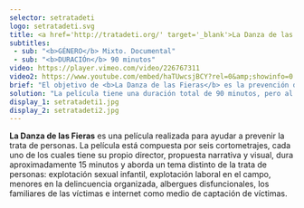 ```yaml
---
selector: setratadeti
logo: setratadeti.svg
title: <a href='http://tratadeti.org/' target='_blank'>La Danza de las Fieras</a>
subtitles:
 - sub: "<b>GÉNERO</b> Mixto. Documental"
 - sub: "<b>DURACIÓn</b> 90 minutos"
video: https://player.vimeo.com/video/226767311
video2: https://www.youtube.com/embed/haTUwcsjBCY?rel=0&amp;showinfo=0
brief: "El objetivo de <b>La Danza de las Fieras</b> es la prevención de la trata de personas, por esta razón realizamos una película entretenida, que llama la atención, informa, conmueve e impacta a las víctimas potenciales, mostrando como detectar situaciones de peligro y tomar decisiones que los mantengan a salvo. Nuestra intención es proyectar esta película en salas de cine y en todas las secundarias y preparatorias de México. Nuestro reto es captar la atención de los adolescentes para concientizarlos sobre el tema y lo vulnerables que se encuentran."
solution: "La película tiene una duración total de 90 minutos, pero al dividirse en seis cortos de 15 minutos, las escuelas y los profesores tienen la facilidad de presentar cada uno de los cortos y temas por separado. Además cada corto será acompañado de material didáctico que servirá a los profesores de herramienta para guiar las reflexiones de los adolescentes."
display_1: setratadeti1.jpg
display_2: setratadeti2.jpg
---
```

**La Danza de las Fieras** es una película realizada para ayudar a prevenir la trata de personas. La película está compuesta por seis cortometrajes, cada uno de los cuales tiene su propio director, propuesta narrativa y visual, dura aproximadamente 15 minutos y aborda un tema distinto de la trata de personas: explotación sexual infantil, explotación laboral en el campo, menores en la delincuencia organizada, albergues disfuncionales, los familiares de las víctimas e internet como medio de captación de víctimas.
